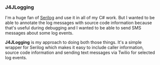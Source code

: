 ### J4JLogging

I'm a huge fan of [Serilog](https://serilog.net/) and use it in all of my C# work. But I wanted to be able to annotate the log messages with source code information because that's useful during debugging and I wanted to be able to send SMS messages about some log events.

**J4JLogging** is my approach to doing both those things. It's a simple wrapper for Serilog which makes it easy to include caller information, source code information and sending text messages via Twilio for selected log events.
